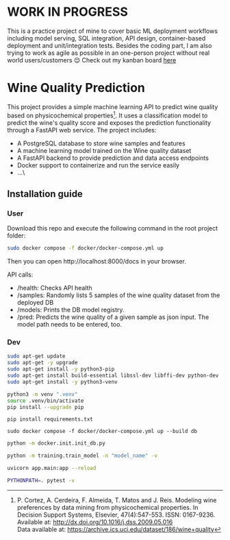 # WORK IN PROGRESS
This is a practice project of mine to cover basic ML deployment workflows including model serving, SQL integration, API design, container-based deployment and unit/integration tests. Besides the coding part, I am also trying to work as agile as possible in an one-person project without real world users/customers 😌 Check out my kanban board [here](https://github.com/users/jan94z/projects/3)


# Wine Quality Prediction
This project provides a simple machine learning API to predict wine quality based on physicochemical properties[^1]. It uses a classification model to predict the wine's quality score and exposes the prediction functionality through a FastAPI web service. 
The project includes:
* A PostgreSQL database to store wine samples and features
* A machine learning model trained on the Wine quality dataset
* A FastAPI backend to provide prediction and data access endpoints
* Docker support to containerize and run the service easily
* ...\

## Installation guide
### User
Download this repo and execute the following command in the root project folder:
```bash
sudo docker compose -f docker/docker-compose.yml up
```
Then you can open http://localhost:8000/docs in your browser. 

API calls:
* /health: Checks API health
* /samples: Randomly lists 5 samples of the wine quality dataset from the deployed DB
* /models: Prints the DB model registry.
*  /pred: Predicts the wine quality of a given sample as json input. The model path needs to be entered, too.


### Dev
```bash
sudo apt-get update
sudo apt-get -y upgrade
sudo apt-get install -y python3-pip
sudo apt-get install build-essential libssl-dev libffi-dev python-dev
sudo apt-get install -y python3-venv
```
```bash
python3 -m venv ".venv"
source .venv/bin/activate
pip install --upgrade pip
```
```basb
pip install requirements.txt
```
```basb
sudo docker compose -f docker/docker-compose.yml up --build db
```
```bash
python -m docker.init.init_db.py
```
```bash
python -m training.train_model -n "model_name" -v
```
```bash
uvicorn app.main:app --reload
```

```bash
PYTHONPATH=. pytest -v
```

[^1]:P. Cortez, A. Cerdeira, F. Almeida, T. Matos and J. Reis. 
Modeling wine preferences by data mining from physicochemical properties.
In Decision Support Systems, Elsevier, 47(4):547-553. ISSN: 0167-9236.\
Available at: http://dx.doi.org/10.1016/j.dss.2009.05.016 \
Data available at: https://archive.ics.uci.edu/dataset/186/wine+quality

